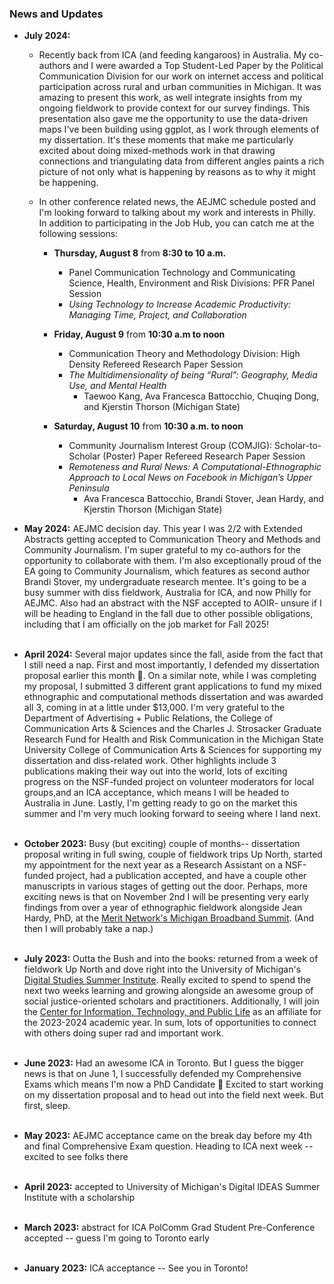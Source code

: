### News and Updates
- **July 2024:**
    - Recently back from ICA (and feeding kangaroos) in Australia. My co-authors and I were awarded a Top Student-Led Paper by the Political Communication Division for our work on internet access and political participation across rural and urban communities in Michigan. It was amazing to present this work, as well integrate insights from my ongoing fieldwork to provide context for our survey findings. This presentation also gave me the opportunity to use the data-driven maps I've been building using ggplot, as I work through elements of my dissertation. It's these moments that make me particularly excited about doing mixed-methods work in that drawing connections and triangulating data from different angles paints a rich picture of not only what is happening by reasons as to why it might be happening.

    - In other conference related news, the AEJMC schedule posted and I'm looking forward to talking about my work and interests in Philly. In addition to participating in the Job Hub, you can catch me at the following sessions:

        - **Thursday, August 8** from **8:30 to 10 a.m.**
            - Panel Communication Technology and Communicating Science, Health, Environment and Risk Divisions: PFR Panel Session
            - *Using Technology to Increase Academic Productivity: Managing Time, Project, and Collaboration*

        - **Friday, August 9** from **10:30 a.m to noon**
            - Communication Theory and Methodology Division: High Density Refereed Research Paper Session
            - *The Multidimensionality of being “Rural”: Geography, Media Use, and Mental Health*
                - Taewoo Kang, Ava Francesca Battocchio, Chuqing Dong, and Kjerstin Thorson (Michigan State)

        - **Saturday, August 10** from **10:30 a.m. to noon**
            - Community Journalism Interest Group (COMJIG): Scholar-to-Scholar (Poster) Paper Refereed Research Paper Session
            - *Remoteness and Rural News: A Computational-Ethnographic Approach to Local News on Facebook in Michigan’s Upper Peninsula*
                - Ava Francesca Battocchio, Brandi Stover, Jean Hardy, and Kjerstin Thorson (Michigan State)

- **May 2024:**
     AEJMC decision day. This year I was 2/2 with Extended Abstracts getting accepted to Communication Theory and Methods and Community Journalism. I'm super grateful to my co-authors for the opportunity to collaborate with them. I'm also exceptionally proud of the EA going to Community Journalism, which features as second author Brandi Stover, my undergraduate research mentee. It's going to be a busy summer with diss fieldwork, Australia for ICA, and now Philly for AEJMC. Also had an abstract with the NSF accepted to AOIR- unsure if I will be heading to England in the fall due to other possible obligations, including that I am officially on the job market for Fall 2025! <br><br>

- **April 2024:**
    Several major updates since the fall, aside from the fact that I still need a nap. First and most importantly, I defended my dissertation proposal earlier this month 🎉. On a similar note, while I was completing my proposal, I submitted 3 different grant applications to fund my mixed ethnographic and computational methods dissertation and was awarded all 3, coming in at a little under $13,000. I'm very grateful to the Department of Advertising + Public Relations, the College of Communication Arts & Sciences and the Charles J. Strosacker Graduate Research Fund for Health and Risk Communication in the Michigan State University College of Communication Arts & Sciences for supporting my dissertation and diss-related work. Other highlights include 3 publications making their way out into the world, lots of exciting progress on the NSF-funded project on volunteer moderators for local groups,and an ICA acceptance, which means I will be headed to Australia in June. Lastly, I'm getting ready to go on the market this summer and I'm very much looking forward to seeing where I land next.<br><br>

- **October 2023:**
    Busy (but exciting) couple of months-- dissertation proposal writing in full swing, couple of fieldwork trips Up North, started my appointment for the next year as a Research Assistant on a NSF-funded project, had a publication accepted, and have a couple other manuscripts in various stages of getting out the door. Perhaps, more exciting news is that on November 2nd I will be presenting very early findings from over a year of ethnographic fieldwork alongside Jean Hardy, PhD, at the [Merit Network's Michigan Broadband Summit](https://www.merit.edu/community/events/michigan-broadband-summit-2023/#agenda). (And then I will probably take a nap.)<br><br>

- **July 2023:**
    Outta the Bush and into the books: returned from a week of fieldwork Up North and dove right into the University of Michigan's [Digital Studies Summer Institute](https://www.digitalstudies.umich.edu/digital-ideas/2023.html). Really excited to spend to spend the next two weeks learning and growing alongside an awesome group of social justice-oriented scholars and practitioners. Additionally, I will join the [Center for Information, Technology, and Public Life](https://citap.unc.edu/) as an affiliate for the 2023-2024 academic year. In sum, lots of opportunities to connect with others doing super rad and important work.<br><br>

- **June 2023:**
    Had an awesome ICA in Toronto. But I guess the bigger news is that on June 1, I successfully defended my Comprehensive Exams which means I'm now a PhD Candidate 🎉 Excited to start working on my dissertation proposal and to head out into the field next week. But first, sleep.<br><br>

- **May 2023:**
    AEJMC acceptance came on the break day before my 4th and final Comprehensive Exam question. Heading to ICA next week -- excited to see folks there<br><br>

- **April 2023:**
    accepted to University of Michigan's Digital IDEAS Summer Institute with a scholarship <br><br>

- **March 2023:**
    abstract for ICA PolComm Grad Student Pre-Conference accepted -- guess I'm going to Toronto early<br><br>

- **January 2023:**
    ICA acceptance -- See you in Toronto! <br><br>